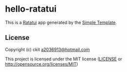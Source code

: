 # hello-ratatui

This is a [Ratatui] app generated by the [Simple Template].

[Ratatui]: https://ratatui.rs
[Simple Template]: https://github.com/ratatui/templates/tree/main/simple

## License

Copyright (c) ckit <a2036913@hotmail.com>

This project is licensed under the MIT license ([LICENSE] or <http://opensource.org/licenses/MIT>)

[LICENSE]: ./LICENSE
